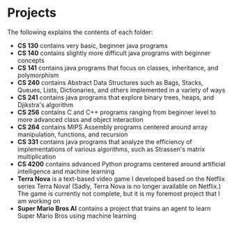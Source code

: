 # Projects

The following explains the contents of each folder:

<ul>

<li><strong>CS 130</strong> contains very basic, beginner java programs</li>
<li><strong>CS 140</strong> contains slightly more difficult java programs with beginner concepts</li>
<li><strong>CS 141</strong> contains java programs that focus on classes, inheritance, and polymorphism</li>
<li><strong>CS 240</strong> contains Abstract Data Structures such as Bags, Stacks, Queues, Lists, Dictionaries, and others implemented in a variety of ways</li>
<li><strong>CS 241</strong> contains java programs that explore binary trees, heaps, and Djikstra's algorithm</li>
<li><strong>CS 256</strong> contains C and C++ programs ranging from beginner level to more advanced class and object interaction</li>
<li><strong>CS 264</strong> contains MIPS Assembly programs centered around array manipulation, functions, and recursion
<li><strong>CS 331</strong> contains java programs that analyze the efficiency of implementations of various algorithms, such as Strassen's matrix multiplication</li>
<li><strong>CS 4200</strong> contains advanced Python programs centered around artificial intelligence and machine learning</li>
<li><strong>Terra Nova</strong> is a text-based video game I developed based on the Netflix series Terra Nova! (Sadly, Terra Nova is no longer available on Netflix.) The game is currently not complete, but it is my foremost project that I am working on</li>
<li><strong>Super Mario Bros AI</strong> contains a project that trains an agent to learn Super Mario Bros using machine learning</li>
  
</ul>
